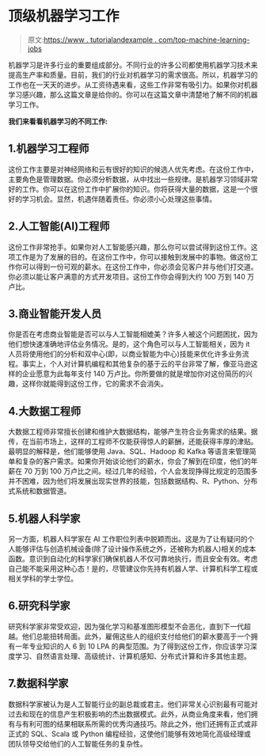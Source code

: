 # 顶级机器学习工作

> 原文:[https://www . tutorialandexample . com/top-machine-learning-jobs](https://www.tutorialandexample.com/top-machine-learning-jobs)

机器学习是许多行业的重要组成部分。不同行业的许多公司都使用机器学习技术来提高生产率和质量。目前，我们的行业对机器学习的需求很高。所以，机器学习的工作也在一天天的进步。从工资待遇来看，这些工作非常有吸引力。如果你对机器学习感兴趣，那么这篇文章是给你的。你可以在这篇文章中清楚地了解不同的机器学习工作。

**我们来看看机器学习的不同工作:**

## 1.机器学习工程师

这份工作主要是对神经网络和云有很好的知识的候选人优先考虑。在这份工作中，主要角色是管理数据。你必须分析数据，从中找出一些规律。是机器学习领域非常好的工作。你可以在这份工作中扩展你的知识。你将获得大量的数据，这是一个很好的学习机会。显然，机遇伴随着责任。你必须小心处理这些事情。

## 2.人工智能(AI)工程师

这份工作非常抢手。如果你对人工智能感兴趣，那么你可以尝试得到这份工作。这项工作是为了发展的目的。在这份工作中，你可以接触到发展中的事物。做这份工作你可以得到一份可观的薪水。在这份工作中，你必须会见客户并与他们打交道。你必须以能让客户满意的方式开发项目。这份工作你会得到大约 100 万到 140 万卢比。

## 3.商业智能开发人员

你是否在考虑商业智能是否可以与人工智能相媲美？许多人被这个问题困扰，因为他们想快速准确地评估业务情况。是的，这个角色可以与人工智能相关，因为 it 人员将使用他们的分析和双中心(即，以商业智能为中心)技能来优化许多业务流程。事实上，个人对计算机编程和其他复杂的基于云的平台非常了解，像亚马逊这样的企业愿意为此每年支付 140 万卢比。你所要做的就是增加你对这份简历的兴趣，这样你就能得到这份工作，它的需求不会消失。

## 4.大数据工程师

大数据工程师非常擅长创建和维护大数据结构，能够产生符合业务需求的结果。据传，在当前市场上，这样的工程师不仅能获得惊人的薪酬，还能获得丰厚的津贴。最明显的解释是，他们能够使用 Java、SQL、Hadoop 和 Kafka 等语言来管理简单和复杂的客户需求。如果你开始谈论他们的薪水，你会了解到在印度，他们的年薪在 70 万到 100 万卢比之间。经过几年的经验，个人会发现挣得比规定的范围多并不困难，因为他们将发展出现实世界的技能，包括数据结构、R、Python、分布式系统和数据管道。

## 5.机器人科学家

另一方面，机器人科学家在 AI 工作职位列表中脱颖而出。这是为了让有疑问的个人能够评估与创造机械设备(除了设计操作系统之外，还被称为机器人)相关的成本函数。意识到自动化的科学家们确保机器人不仅可靠地执行，而且安全有效。考虑自己能不能采用这种心态！是的，尽管建议你先持有机器人学、计算机科学工程或相关学科的学士学位。

## 6.研究科学家

研究科学家非常受欢迎，因为强化学习和基准图形模型不会恶化，直到下一代超越。他们总能扭转局面。此外，雇佣这些人的组织支付给他们的薪水要高于一个拥有一年专业知识的人 6 到 10 LPA 的典型范围。为了得到这份工作，你应该学习深度学习、自然语言处理、高级统计、计算机感知、分布式计算和许多其他主题。

## 7.数据科学家

数据科学家被认为是人工智能行业的副总裁或君主。他们非常关心识别最有可能对过去和现在的信息产生积极影响的杰出数据模式。此外，从商业角度来看，他们拥有与有利可图的结果相联系所需的优秀沟通技巧。除此之外，他们还拥有正式或非正式的 SQL、Scala 或 Python 编程经验，这使他们能够有效地简化高级经理或团队领导交给他们的人工智能任务的复杂性。